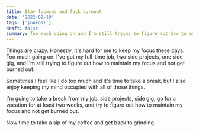 ```yaml
---
title: Stay focused and fuck burnout
date: '2022-02-10'
tags: ['journal']
draft: false
summary: Too much going on and I'm still trying to figure out how to maintain my focus and not get burned out...
---
```


Things are crazy. Honestly, it's hard for me to keep my focus these days. Too much going on. I've got my full-time job, two side projects, one side gig, and I'm still trying to figure out how to maintain my focus and not get burned out.

Sometimes I feel like I do too much and it's time to take a break, but I also enjoy keeping my mind occupied with all of those things.

I'm going to take a break from my job, side projects, side gig, go for a vacation for at least two weeks, and try to figure out how to maintain my focus and not get burned out.

Now time to take a sip of my coffee and get back to grinding.
